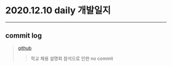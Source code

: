 # 2020.12.10 daily 개발일지
--- 
## commit log
> [github](https://github.com/junwkdd/vuivei/commits/main)
>> 학교 채용 설명회 참석으로 인한 no commit